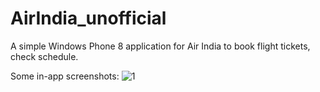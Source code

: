 # AirIndia_unofficial
A simple Windows Phone 8 application for Air India to book flight tickets, check schedule.

Some in-app screenshots:
![1](https://cloud.githubusercontent.com/assets/6795073/25563720/c8f80540-2dbf-11e7-9a93-fdce68e25104.png)
